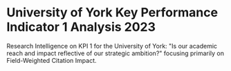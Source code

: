 # University of York Key Performance Indicator 1 Analysis 2023
Research Intelligence on KPI 1 for the University of York: "Is our academic reach and impact reflective of our strategic ambition?" focusing primarily on Field-Weighted Citation Impact.
